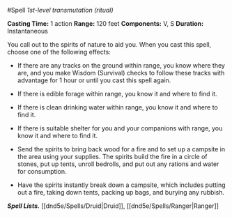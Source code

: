 #Spell
*1st-level transmutation (ritual)*

**Casting Time:** 1 action
**Range:** 120 feet
**Components:** V, S
**Duration:** Instantaneous

You call out to the spirits of nature to aid you. When you cast this spell, choose one of the following effects:

- If there are any tracks on the ground within range, you know where they are, and you make Wisdom (Survival) checks to follow these tracks with advantage for 1 hour or until you cast this spell again.

- If there is edible forage within range, you know it and where to find it.

- If there is clean drinking water within range, you know it and where to find it.

- If there is suitable shelter for you and your companions with range, you know it and where to find it.

- Send the spirits to bring back wood for a fire and to set up a campsite in the area using your supplies. The spirits build the fire in a circle of stones, put up tents, unroll bedrolls, and put out any rations and water for consumption.

- Have the spirits instantly break down a campsite, which includes putting out a fire, taking down tents, packing up bags, and burying any rubbish.

***Spell Lists.*** [[dnd5e/Spells/Druid\|Druid]], [[dnd5e/Spells/Ranger\|Ranger]]